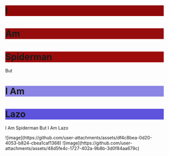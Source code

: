 <!DOCTYPE html>
<html>
<body>

<p></p>

<h1 style="background-color:rgb(145, 8, 8);">I</h1>
<h1 style="background-color:#960d0d;">Am</h1>
<h1 style="background-color:hsl(0, 87%, 33%);">Spiderman</h1>

<p>But</p>
<h1 style="background-color:rgba(27, 15, 202, 0.5);">I Am</h1>
<h1 style="background-color:hsla(244, 93%, 42%, 0.685);">Lazo</h1>

<p>I Am Spiderman But I Am Lazo</p>

</body>
</html>
![image](https://github.com/user-attachments/assets/df4c8bea-0d20-4053-b824-cbea1caf1368)
![image](https://github.com/user-attachments/assets/48d5fe4c-1727-402a-9b8b-3d0f84aa679c)
